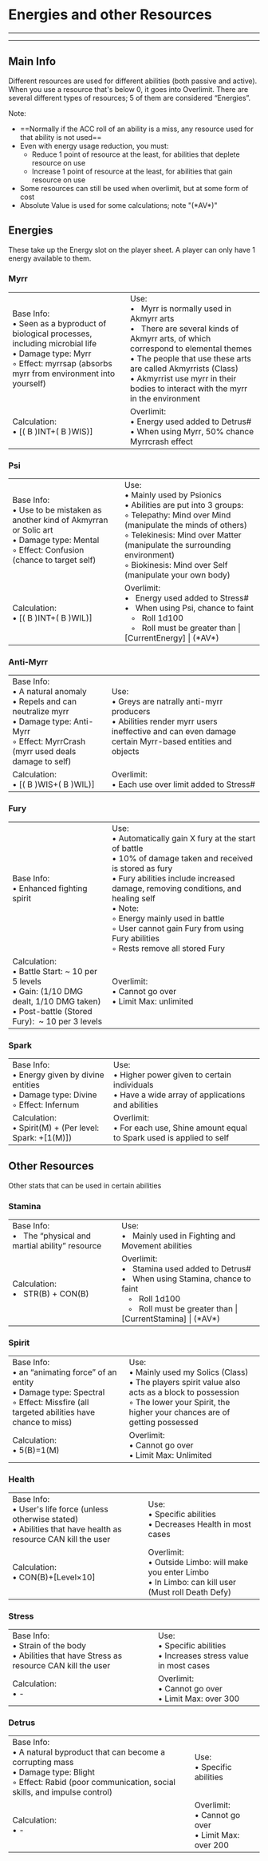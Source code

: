 # Energies and other Resources
________________________________________
________________________________________

## **Main Info**
Different resources are used for different abilities (both passive and active). When you use a resource that's below 0, it goes into Overlimit. There are several different types of resources;  5 of them are considered “Energies”.

Note: 
-   ==Normally if the ACC roll of an ability is a miss, any resource used for that ability is not used==
-   Even with energy usage reduction, you must:
	-   Reduce 1 point of resource at the least, for abilities that deplete resource on use 
	-   Increase 1 point of resource at the least, for abilities that gain resource on use 
-    Some resources can still be used when overlimit, but at some form of cost
-    Absolute Value is used for some calculations; note "(\*AV*)"

## **Energies**
These take up the Energy slot on the player sheet. A player can only have 1 energy available to them.

### **Myrr**

|                                                                                                                                                                                         |                                                                                                                                                                                                                                                                                                    |
| --------------------------------------------------------------------------------------------------------------------------------------------------------------------------------------- | -------------------------------------------------------------------------------------------------------------------------------------------------------------------------------------------------------------------------------------------------------------------------------------------------- |
| Base Info:<br>•   Seen as a byproduct of biological processes, including microbial life<br>•   Damage type: Myrr<br>   ◦  Effect: myrrsap (absorbs myrr from environment into yourself) | Use:<br>•   Myrr is normally used in Akmyrr arts<br>•   There are several kinds of Akmyrr arts, of which correspond to elemental themes<br>•   The people that use these arts are called Akmyrrists (Class)<br>•   Akmyrrist use myrr in their bodies to interact with the myrr in the environment |
| Calculation:<br>•   \[( B )INT+( B )WIS)]                                                                                                                                               | Overlimit:<br>•   Energy used added to Detrus#<br>•   When using Myrr, 50% chance Myrrcrash effect                                                                                                                                                                                                 |
### **Psi**

|                                                                                                                                                              |                                                                                                                                                                                                                                                                                                   |
| ------------------------------------------------------------------------------------------------------------------------------------------------------------ | ------------------------------------------------------------------------------------------------------------------------------------------------------------------------------------------------------------------------------------------------------------------------------------------------- |
| Base Info:<br>•   Use to be mistaken as another kind of Akmyrran or Solic art<br>•   Damage type: Mental<br>   ◦   Effect: Confusion (chance to target self) | Use:<br>•   Mainly used by Psionics<br>•   Abilities are put into 3 groups:<br>   ◦   Telepathy: Mind over Mind (manipulate the minds of others)<br>   ◦   Telekinesis: Mind over Matter (manipulate the surrounding environment)<br>   ◦   Biokinesis: Mind over Self (manipulate your own body) |
| Calculation:<br>•   \[( B )INT+( B )WIL)]                                                                                                                    | Overlimit:<br>•   Energy used added to Stress#<br>•   When using Psi, chance to faint<br>   ◦   Roll 1d100<br>   ◦   Roll must be greater than \| \[CurrentEnergy] \| (\*AV*)                                                                                                                     |
### **Anti-Myrr**

|                                                                                                                                                                      |                                                                                                                                                               |
| -------------------------------------------------------------------------------------------------------------------------------------------------------------------- | ------------------------------------------------------------------------------------------------------------------------------------------------------------- |
| Base Info:<br>•   A natural anomaly<br>•   Repels and can neutralize myrr<br>•   Damage type: Anti-Myrr<br>   ◦   Effect: MyrrCrash (myrr used deals damage to self) | Use:<br>•   Greys are natrally anti-myrr producers<br>•   Abilities render myrr users ineffective and can even damage certain Myrr-based entities and objects |
| Calculation:<br>•    \[( B )WIS+( B )WIL)]                                                                                                                           | Overlimit:<br>•   Each use over limit added to Stress#                                                                                                        |
### **Fury**

|                                                                                                                                                        |                                                                                                                                                                                                                                                                                                                                                                   |
| ------------------------------------------------------------------------------------------------------------------------------------------------------ | ----------------------------------------------------------------------------------------------------------------------------------------------------------------------------------------------------------------------------------------------------------------------------------------------------------------------------------------------------------------- |
| Base Info:<br>•   Enhanced fighting spirit                                                                                                             | Use:<br>•   Automatically gain X fury at the start of battle<br>•   10% of damage taken and received is stored as fury<br>•   Fury abilities include increased damage, removing conditions, and healing self<br>•   Note:<br>   ◦   Energy mainly used in battle<br>   ◦   User cannot gain Fury from using Fury abilities<br>   ◦   Rests remove all stored Fury |
| Calculation:<br>•   Battle Start: ~ 10 per 5 levels<br>•   Gain: (1/10 DMG dealt, 1/10 DMG taken)<br>•   Post-battle (Stored Fury):  ~ 10 per 3 levels | Overlimit:<br>•   Cannot go over<br>•   Limit Max: unlimited                                                                                                                                                                                                                                                                                                      |
### **Spark**

|                                                                                                         |                                                                                                              |
| ------------------------------------------------------------------------------------------------------- | ------------------------------------------------------------------------------------------------------------ |
| Base Info:<br>•   Energy given by divine entities<br>•   Damage type: Divine<br>   ◦   Effect: Infernum | Use:<br>•   Higher power given to certain individuals<br>•   Have a wide array of applications and abilities |
| Calculation:<br>•   Spirit(M) + (Per level: Spark: +\[1(M)])                                            | Overlimit:<br>•   For each use, Shine amount equal to Spark used is applied to self                          |

## **Other Resources**
Other stats that can be used in certain abilities

### **Stamina**

|                                                               |                                                                                                                                                                                     |
| ------------------------------------------------------------- | ----------------------------------------------------------------------------------------------------------------------------------------------------------------------------------- |
| Base Info:<br>•   The “physical and martial ability” resource | Use:<br>•   Mainly used in Fighting and Movement abilities                                                                                                                          |
| Calculation:<br>•   STR(B) + CON(B)                           | Overlimit:<br>•   Stamina used added to Detrus#<br>•   When using Stamina, chance to faint<br>   ◦   Roll 1d100<br>   ◦   Roll must be greater than \| \[CurrentStamina] \| (\*AV*) |
### **Spirit**

|                                                                                                                                                         |                                                                                                                                                                                                |
| ------------------------------------------------------------------------------------------------------------------------------------------------------- | ---------------------------------------------------------------------------------------------------------------------------------------------------------------------------------------------- |
| Base Info:<br>•   an “animating force” of an entity<br>•   Damage type: Spectral<br>   ◦  Effect: Missfire (all targeted abilities have chance to miss) | Use:<br>•   Mainly used my Solics (Class)<br>•   The players spirit value also acts as a block to possession<br>   ◦   The lower your Spirit, the higher your chances are of getting possessed |
| Calculation:<br>•   5(B)=1(M)                                                                                                                           | Overlimit:<br>•   Cannot go over<br>•   Limit Max: Unlimited                                                                                                                                   |
### **Health**

|                                                                                                                               |                                                                                                                  |
| ----------------------------------------------------------------------------------------------------------------------------- | ---------------------------------------------------------------------------------------------------------------- |
| Base Info:<br>•   User's life force (unless otherwise stated)<br>•   Abilities that have health as resource CAN kill the user | Use:<br>•   Specific abilities<br>•   Decreases Health in most cases                                             |
| Calculation:<br>•   CON(B)+\[Level×10]                                                                                        | Overlimit:<br>•   Outside Limbo: will make you enter Limbo<br>•   In Limbo: can kill user (Must roll Death Defy) |

### **Stress**

|                                                                                                      |                                                                            |
| ---------------------------------------------------------------------------------------------------- | -------------------------------------------------------------------------- |
| Base Info:<br>•   Strain of the body<br>•   Abilities that have Stress as resource CAN kill the user | Use:<br>•   Specific abilities<br>•   Increases stress value in most cases |
| Calculation:<br>•   -                                                                                | Overlimit:<br>•   Cannot go over<br>•   Limit Max: over 300                |
### **Detrus**
|                                                                                                                                                                                    |                                                             |
| ---------------------------------------------------------------------------------------------------------------------------------------------------------------------------------- | ----------------------------------------------------------- |
| Base Info:<br>•   A natural byproduct that can become a corrupting mass<br>•   Damage type: Blight<br>   ◦  Effect: Rabid (poor communication, social skills, and impulse control) | Use:<br>•   Specific abilities                              |
| Calculation:<br>•   -                                                                                                                                                              | Overlimit:<br>•   Cannot go over<br>•   Limit Max: over 200 |
